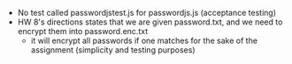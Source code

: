 - No test called passwordjstest.js for passwordjs.js (acceptance testing)
- HW 8's directions states that we are given password.txt, and we need to encrypt them into password.enc.txt
  - it will encrypt all passwords if one matches for the sake of the assignment (simplicity and testing purposes)